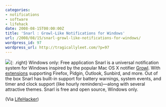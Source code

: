 ```yaml
---
categories:
- notifications
- software
- lifehack
date: 2008-08-15T00:00:00Z
title: 'Snarl : Growl-Like Notifications for Windows'
url: /2008/08/15/snarl-growl-like-notifications-for-windows/
wordpress_id: 97
wordpress_url: http://tragicallyleet.com/?p=97
---
```


![](http://www.lifehacker.com/assets/resources/2008/07/snarl.png){: .right} Windows only: Free application Snarl is a universal notification system for Windows inspired by the popular Mac OS X notifier [Growl](http://growl.info/).  With [extensions](http://www.fullphat.net/extensions/index.html) supporting Firefox, Pidgin, Outlook, Sunbird, and more. Out of the box Snarl has built-in support for battery warnings, system events, and timer and clock support (like hourly reminders)—along with several attractive themes. Snarl is free and open source, Windows only. 

(Via [LifeHacker](http://lifehacker.com/399381/snarl-displays-growl+like-universal-notifications))
